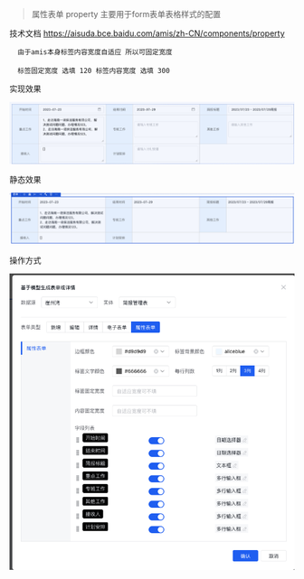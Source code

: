  >   属性表单 property 主要用于form表单表格样式的配置
  
  技术文档 https://aisuda.bce.baidu.com/amis/zh-CN/components/property 
  

``` 
  由于amis本身标签内容宽度自适应 所以可固定宽度

  标签固定宽度 选填 120 标签内容宽度 选填 300
```
   实现效果

  ![Alt text](./image/image-1.png)

   静态效果

  ![Alt text](./image/image-2.png)

  操作方式

  ![Alt text](./image/image.png)

 
